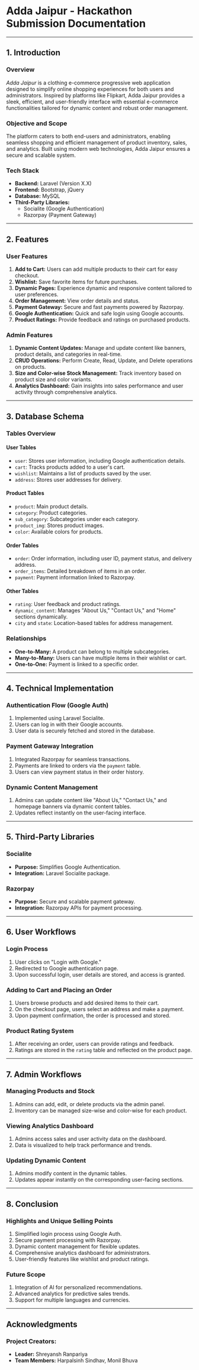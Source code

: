 # Adda Jaipur - Hackathon Submission Documentation

---

## 1. Introduction

### Overview

*Adda Jaipur* is a clothing e-commerce progressive web application designed to simplify online shopping experiences for both users and administrators. Inspired by platforms like Flipkart, Adda Jaipur provides a sleek, efficient, and user-friendly interface with essential e-commerce functionalities tailored for dynamic content and robust order management.

### Objective and Scope

The platform caters to both end-users and administrators, enabling seamless shopping and efficient management of product inventory, sales, and analytics. Built using modern web technologies, Adda Jaipur ensures a secure and scalable system.

### Tech Stack

- **Backend:** Laravel (Version X.X)
- **Frontend:** Bootstrap, jQuery
- **Database:** MySQL
- **Third-Party Libraries:**
  - Socialite (Google Authentication)
  - Razorpay (Payment Gateway)

---

## 2. Features

### User Features

1. **Add to Cart:** Users can add multiple products to their cart for easy checkout.
2. **Wishlist:** Save favorite items for future purchases.
3. **Dynamic Pages:** Experience dynamic and responsive content tailored to user preferences.
4. **Order Management:** View order details and status.
5. **Payment Gateway:** Secure and fast payments powered by Razorpay.
6. **Google Authentication:** Quick and safe login using Google accounts.
7. **Product Ratings:** Provide feedback and ratings on purchased products.

### Admin Features

1. **Dynamic Content Updates:** Manage and update content like banners, product details, and categories in real-time.
2. **CRUD Operations:** Perform Create, Read, Update, and Delete operations on products.
3. **Size and Color-wise Stock Management:** Track inventory based on product size and color variants.
4. **Analytics Dashboard:** Gain insights into sales performance and user activity through comprehensive analytics.

---

## 3. Database Schema

### Tables Overview

#### User Tables

- `user`: Stores user information, including Google authentication details.
- `cart`: Tracks products added to a user's cart.
- `wishlist`: Maintains a list of products saved by the user.
- `address`: Stores user addresses for delivery.

#### Product Tables

- `product`: Main product details.
- `category`: Product categories.
- `sub_category`: Subcategories under each category.
- `product_img`: Stores product images.
- `color`: Available colors for products.

#### Order Tables

- `order`: Order information, including user ID, payment status, and delivery address.
- `order_items`: Detailed breakdown of items in an order.
- `payment`: Payment information linked to Razorpay.

#### Other Tables

- `rating`: User feedback and product ratings.
- `dynamic_content`: Manages "About Us," "Contact Us," and "Home" sections dynamically.
- `city` and `state`: Location-based tables for address management.

### Relationships

- **One-to-Many:** A product can belong to multiple subcategories.
- **Many-to-Many:** Users can have multiple items in their wishlist or cart.
- **One-to-One:** Payment is linked to a specific order.

---

## 4. Technical Implementation

### Authentication Flow (Google Auth)

1. Implemented using Laravel Socialite.
2. Users can log in with their Google accounts.
3. User data is securely fetched and stored in the database.

### Payment Gateway Integration

1. Integrated Razorpay for seamless transactions.
2. Payments are linked to orders via the `payment` table.
3. Users can view payment status in their order history.

### Dynamic Content Management

1. Admins can update content like "About Us," "Contact Us," and homepage banners via dynamic content tables.
2. Updates reflect instantly on the user-facing interface.

---

## 5. Third-Party Libraries

### Socialite

- **Purpose:** Simplifies Google Authentication.
- **Integration:** Laravel Socialite package.

### Razorpay

- **Purpose:** Secure and scalable payment gateway.
- **Integration:** Razorpay APIs for payment processing.

---

## 6. User Workflows

### Login Process

1. User clicks on "Login with Google."
2. Redirected to Google authentication page.
3. Upon successful login, user details are stored, and access is granted.

### Adding to Cart and Placing an Order

1. Users browse products and add desired items to their cart.
2. On the checkout page, users select an address and make a payment.
3. Upon payment confirmation, the order is processed and stored.

### Product Rating System

1. After receiving an order, users can provide ratings and feedback.
2. Ratings are stored in the `rating` table and reflected on the product page.

---

## 7. Admin Workflows

### Managing Products and Stock

1. Admins can add, edit, or delete products via the admin panel.
2. Inventory can be managed size-wise and color-wise for each product.

### Viewing Analytics Dashboard

1. Admins access sales and user activity data on the dashboard.
2. Data is visualized to help track performance and trends.

### Updating Dynamic Content

1. Admins modify content in the dynamic tables.
2. Updates appear instantly on the corresponding user-facing sections.

---

## 8. Conclusion

### Highlights and Unique Selling Points

1. Simplified login process using Google Auth.
2. Secure payment processing with Razorpay.
3. Dynamic content management for flexible updates.
4. Comprehensive analytics dashboard for administrators.
5. User-friendly features like wishlist and product ratings.

### Future Scope

1. Integration of AI for personalized recommendations.
2. Advanced analytics for predictive sales trends.
3. Support for multiple languages and currencies.

---

## Acknowledgments

### Project Creators:

- **Leader:** Shreyansh Ranpariya  
- **Team Members:** Harpalsinh Sindhav, Monil Bhuva
